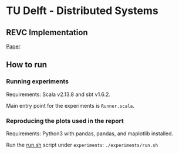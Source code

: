 # TU Delft - Distributed Systems

## REVC Implementation

[Paper](https://ieeexplore.ieee.org/document/9234035)

## How to run

### Running experiments
Requirements: Scala v2.13.8 and sbt v1.6.2.

Main entry point for the experiments is `Runner.scala`.

### Reproducing the plots used in the report
Requirements: Python3 with pandas, pandas, and maplotlib installed.

Run the [run.sh](./experiments/run.sh) script under `experiments`: `./experiments/run.sh`

